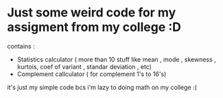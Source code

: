 # Just some weird code for my assigment from my college :D

contains : 
- Statistics calculator ( more than 10 stuff like mean , mode , skewness , kurtois, coef of variant , standar deviation , etc)
- Complement callculator ( for complement 1's to 16's) 

it's just my simple code bcs i'm lazy to doing math on my college :(
